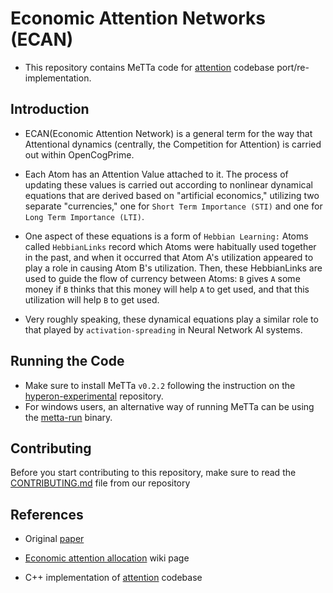 # Economic Attention Networks (ECAN)

- This repository contains MeTTa code for [attention](https://github.com/singnet/attention) codebase port/re-implementation.

## Introduction

- ECAN(Economic Attention Network) is a general term for the way that Attentional dynamics (centrally, the Competition for Attention) is carried out within OpenCogPrime.

- Each Atom has an Attention Value attached to it. The process of updating these values is carried out according to nonlinear dynamical equations that are derived based on "artificial economics," utilizing two separate "currencies," one for `Short Term Importance (STI)` and one for `Long Term Importance (LTI)`.

- One aspect of these equations is a form of `Hebbian Learning:` Atoms called `HebbianLinks` record which Atoms were habitually used together in the past, and when it occurred that Atom A's utilization appeared to play a role in causing Atom B's utilization. Then, these HebbianLinks are used to guide the flow of currency between Atoms: `B` gives `A` some money if `B` thinks that this money will help `A` to get used, and that this utilization will help `B` to get used.


- Very roughly speaking, these dynamical equations play a similar role to that played by `activation-spreading` in Neural Network AI systems.

## Running the Code

- Make sure to install MeTTa `v0.2.2` following the instruction on the [hyperon-experimental](https://github.com/trueagi-io/hyperon-experimental) repository.
- For windows users, an alternative way of running MeTTa can be using the [metta-run](https://github.com/iCog-Labs-Dev/metta-prebuilt-binary) binary.


## Contributing 

Before you start contributing to this repository, make sure to read the [CONTRIBUTING.md](https://github.com/iCog-Labs-Dev/metta-attention/blob/main/.github/CONTRIBUTING.md) file from our repository

## References

- Original [paper](https://www.researchgate.net/publication/239925326_Economic_Attention_Networks_Associative_Memory_and_Resource_Allocation_for_General_Intelligence)

- [Economic attention allocation](https://wiki.opencog.org/w/Economic_attention_allocation_(Obsolete)) wiki page 

- C++ implementation of [attention](https://github.com/singnet/attention) codebase

